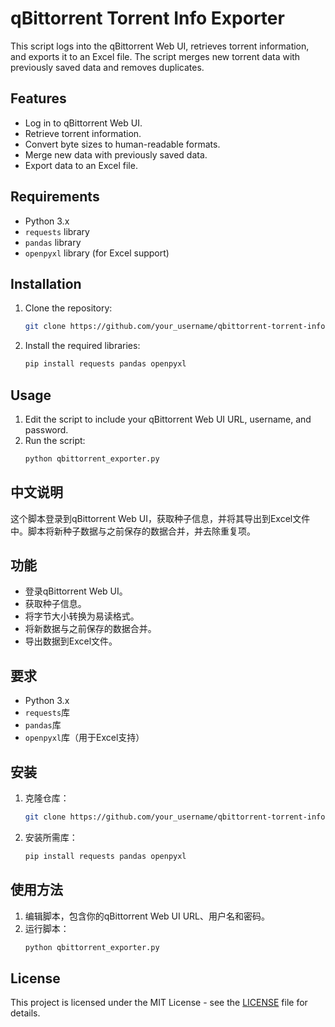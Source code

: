 # qBittorrent Torrent Info Exporter

This script logs into the qBittorrent Web UI, retrieves torrent information, and exports it to an Excel file. The script merges new torrent data with previously saved data and removes duplicates.

## Features

- Log in to qBittorrent Web UI.
- Retrieve torrent information.
- Convert byte sizes to human-readable formats.
- Merge new data with previously saved data.
- Export data to an Excel file.

## Requirements

- Python 3.x
- `requests` library
- `pandas` library
- `openpyxl` library (for Excel support)

## Installation

1. Clone the repository:
    ```sh
    git clone https://github.com/your_username/qbittorrent-torrent-info-exporter.git
    ```
2. Install the required libraries:
    ```sh
    pip install requests pandas openpyxl
    ```

## Usage

1. Edit the script to include your qBittorrent Web UI URL, username, and password.
2. Run the script:
    ```sh
    python qbittorrent_exporter.py
    ```

## 中文说明

这个脚本登录到qBittorrent Web UI，获取种子信息，并将其导出到Excel文件中。脚本将新种子数据与之前保存的数据合并，并去除重复项。

## 功能

- 登录qBittorrent Web UI。
- 获取种子信息。
- 将字节大小转换为易读格式。
- 将新数据与之前保存的数据合并。
- 导出数据到Excel文件。

## 要求

- Python 3.x
- `requests`库
- `pandas`库
- `openpyxl`库（用于Excel支持）

## 安装

1. 克隆仓库：
    ```sh
    git clone https://github.com/your_username/qbittorrent-torrent-info-exporter.git
    ```
2. 安装所需库：
    ```sh
    pip install requests pandas openpyxl
    ```

## 使用方法

1. 编辑脚本，包含你的qBittorrent Web UI URL、用户名和密码。
2. 运行脚本：
    ```sh
    python qbittorrent_exporter.py
    ```

## License

This project is licensed under the MIT License - see the [LICENSE](LICENSE) file for details.

